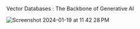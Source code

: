 Vector Databases : The Backbone of Generative AI

![Screenshot 2024-01-19 at 11 42 28 PM](https://github.com/vsingh9076/Building_LLM_Applications/assets/46970126/d0010796-f193-4b88-829b-c9ffc697b564)

